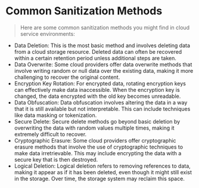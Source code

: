 # Common Sanitization Methods

> Here are some common sanitization methods you might find in cloud service environments:

- Data Deletion: This is the most basic method and involves deleting data from a cloud storage resource. Deleted data can often be recovered within a certain retention period unless additional steps are taken.
- Data Overwrite: Some cloud providers offer data overwrite methods that involve writing random or null data over the existing data, making it more challenging to recover the original content.
- Encryption Key Rotation: For encrypted data, rotating encryption keys can effectively make data inaccessible. When the encryption key is changed, the data encrypted with the old key becomes unreadable.
- Data Obfuscation: Data obfuscation involves altering the data in a way that it is still available but not interpretable. This can include techniques like data masking or tokenization.
- Secure Delete: Secure delete methods go beyond basic deletion by overwriting the data with random values multiple times, making it extremely difficult to recover.
- Cryptographic Erasure: Some cloud providers offer cryptographic erasure methods that involve the use of cryptographic techniques to make data irretrievable. This may include encrypting the data with a secure key that is then destroyed.
- Logical Deletion: Logical deletion refers to removing references to data, making it appear as if it has been deleted, even though it might still exist in the storage. Over time, the storage system may reclaim this space.
